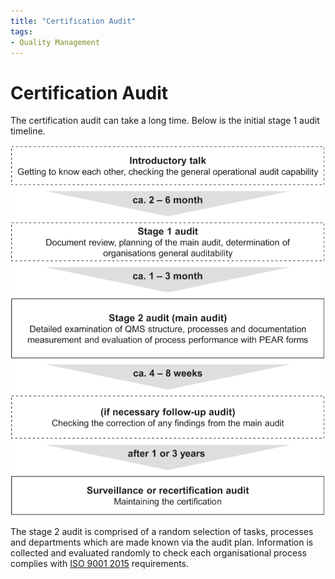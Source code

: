 ```yaml
---
title: "Certification Audit"
tags: 
- Quality Management
---
```

# Certification Audit
The certification audit can take a long time. Below is the initial stage 1 audit timeline.

![](attachments/Pasted%20image%2020230118151809.png)

The stage 2 audit is comprised of a random selection of tasks, processes and departments which are made known via the audit plan. Information is collected and evaluated randomly to check each organisational process complies with [ISO 9001 2015](notes/ISO%209001%202015.md) requirements.


